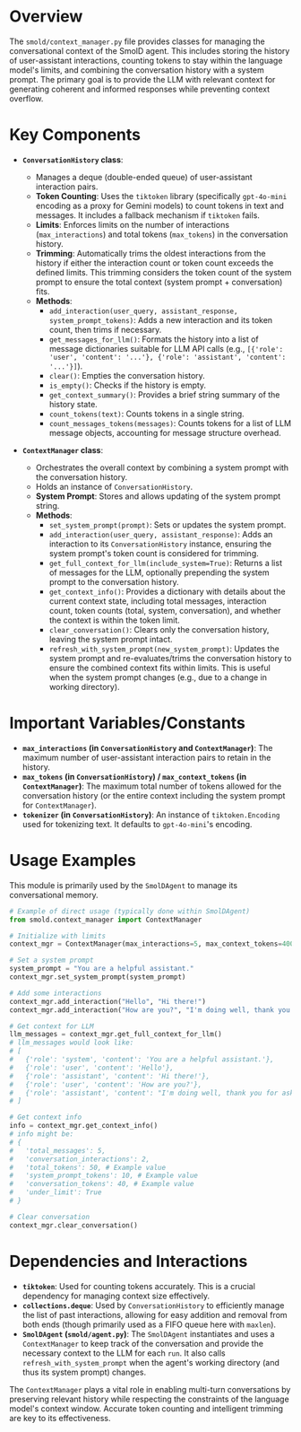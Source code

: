 # Overview

The `smold/context_manager.py` file provides classes for managing the conversational context of the SmolD agent. This includes storing the history of user-assistant interactions, counting tokens to stay within the language model's limits, and combining the conversation history with a system prompt. The primary goal is to provide the LLM with relevant context for generating coherent and informed responses while preventing context overflow.

# Key Components

-   **`ConversationHistory` class**:
    *   Manages a deque (double-ended queue) of user-assistant interaction pairs.
    *   **Token Counting**: Uses the `tiktoken` library (specifically `gpt-4o-mini` encoding as a proxy for Gemini models) to count tokens in text and messages. It includes a fallback mechanism if `tiktoken` fails.
    *   **Limits**: Enforces limits on the number of interactions (`max_interactions`) and total tokens (`max_tokens`) in the conversation history.
    *   **Trimming**: Automatically trims the oldest interactions from the history if either the interaction count or token count exceeds the defined limits. This trimming considers the token count of the system prompt to ensure the total context (system prompt + conversation) fits.
    *   **Methods**:
        *   `add_interaction(user_query, assistant_response, system_prompt_tokens)`: Adds a new interaction and its token count, then trims if necessary.
        *   `get_messages_for_llm()`: Formats the history into a list of message dictionaries suitable for LLM API calls (e.g., `[{'role': 'user', 'content': '...'}, {'role': 'assistant', 'content': '...'}]`).
        *   `clear()`: Empties the conversation history.
        *   `is_empty()`: Checks if the history is empty.
        *   `get_context_summary()`: Provides a brief string summary of the history state.
        *   `count_tokens(text)`: Counts tokens in a single string.
        *   `count_messages_tokens(messages)`: Counts tokens for a list of LLM message objects, accounting for message structure overhead.

-   **`ContextManager` class**:
    *   Orchestrates the overall context by combining a system prompt with the conversation history.
    *   Holds an instance of `ConversationHistory`.
    *   **System Prompt**: Stores and allows updating of the system prompt string.
    *   **Methods**:
        *   `set_system_prompt(prompt)`: Sets or updates the system prompt.
        *   `add_interaction(user_query, assistant_response)`: Adds an interaction to its `ConversationHistory` instance, ensuring the system prompt's token count is considered for trimming.
        *   `get_full_context_for_llm(include_system=True)`: Returns a list of messages for the LLM, optionally prepending the system prompt to the conversation history.
        *   `get_context_info()`: Provides a dictionary with details about the current context state, including total messages, interaction count, token counts (total, system, conversation), and whether the context is within the token limit.
        *   `clear_conversation()`: Clears only the conversation history, leaving the system prompt intact.
        *   `refresh_with_system_prompt(new_system_prompt)`: Updates the system prompt and re-evaluates/trims the conversation history to ensure the combined context fits within limits. This is useful when the system prompt changes (e.g., due to a change in working directory).

# Important Variables/Constants

-   **`max_interactions` (in `ConversationHistory` and `ContextManager`)**: The maximum number of user-assistant interaction pairs to retain in the history.
-   **`max_tokens` (in `ConversationHistory`) / `max_context_tokens` (in `ContextManager`)**: The maximum total number of tokens allowed for the conversation history (or the entire context including the system prompt for `ContextManager`).
-   **`tokenizer` (in `ConversationHistory`)**: An instance of `tiktoken.Encoding` used for tokenizing text. It defaults to `gpt-4o-mini`'s encoding.

# Usage Examples

This module is primarily used by the `SmolDAgent` to manage its conversational memory.

```python
# Example of direct usage (typically done within SmolDAgent)
from smold.context_manager import ContextManager

# Initialize with limits
context_mgr = ContextManager(max_interactions=5, max_context_tokens=4000)

# Set a system prompt
system_prompt = "You are a helpful assistant."
context_mgr.set_system_prompt(system_prompt)

# Add some interactions
context_mgr.add_interaction("Hello", "Hi there!")
context_mgr.add_interaction("How are you?", "I'm doing well, thank you for asking!")

# Get context for LLM
llm_messages = context_mgr.get_full_context_for_llm()
# llm_messages would look like:
# [
#   {'role': 'system', 'content': 'You are a helpful assistant.'},
#   {'role': 'user', 'content': 'Hello'},
#   {'role': 'assistant', 'content': 'Hi there!'},
#   {'role': 'user', 'content': 'How are you?'},
#   {'role': 'assistant', 'content': "I'm doing well, thank you for asking!"}
# ]

# Get context info
info = context_mgr.get_context_info()
# info might be:
# {
#   'total_messages': 5,
#   'conversation_interactions': 2,
#   'total_tokens': 50, # Example value
#   'system_prompt_tokens': 10, # Example value
#   'conversation_tokens': 40, # Example value
#   'under_limit': True
# }

# Clear conversation
context_mgr.clear_conversation()
```

# Dependencies and Interactions

-   **`tiktoken`**: Used for counting tokens accurately. This is a crucial dependency for managing context size effectively.
-   **`collections.deque`**: Used by `ConversationHistory` to efficiently manage the list of past interactions, allowing for easy addition and removal from both ends (though primarily used as a FIFO queue here with `maxlen`).
-   **`SmolDAgent` (`smold/agent.py`)**: The `SmolDAgent` instantiates and uses a `ContextManager` to keep track of the conversation and provide the necessary context to the LLM for each `run`. It also calls `refresh_with_system_prompt` when the agent's working directory (and thus its system prompt) changes.

The `ContextManager` plays a vital role in enabling multi-turn conversations by preserving relevant history while respecting the constraints of the language model's context window. Accurate token counting and intelligent trimming are key to its effectiveness.
